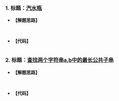 ### 1. 标题：[汽水瓶](https://www.nowcoder.com/practice/fe298c55694f4ed39e256170ff2c205f?tpId=37&&tqId=21245&rp=1&ru=/activity/oj&qru=/ta/huawei/question-ranking)
- **【解题思路】**<br>

&#160; &#160; &#160; &#160; 

- **【代码】**
```c ++

```

### 2. 标题：[查找两个字符串a,b中的最长公共子串](https://www.nowcoder.com/practice/181a1a71c7574266ad07f9739f791506?tpId=37&&tqId=21288&rp=1&ru=/activity/oj&qru=/ta/huawei/question-ranking)
- **【解题思路】**<br>

&#160; &#160; &#160; &#160; 

- **【代码】**
```c ++

```
